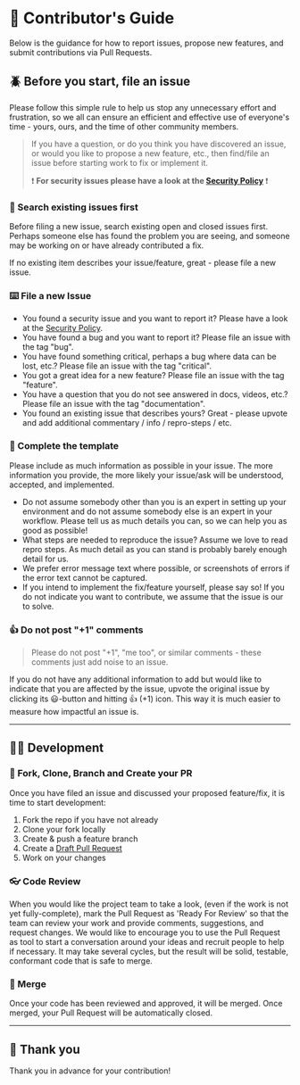 # :construction_worker: Contributor's Guide

Below is the guidance for how to report issues, propose new features, and submit contributions via Pull Requests.

## :beetle: Before you start, file an issue

Please follow this simple rule to help us stop any unnecessary effort and frustration, so we all can ensure an efficient and effective use of everyone's time - yours, ours, and the time of other community members.

> If you have a question, or do you think you have discovered an issue, or would you like to propose a new feature, etc., then find/file an issue before starting work to fix or implement it.
>
> :exclamation: **For security issues please have a look at the [Security Policy](SECURITY.md)** :exclamation:

### :mag_right: Search existing issues first

Before filing a new issue, search existing open and closed issues first. Perhaps someone else has found the problem you are seeing, and someone may be working on or have already contributed a fix.

If no existing item describes your issue/feature, great - please file a new issue.

### :keyboard: File a new Issue

- You found a security issue and you want to report it? Please have a look at the [Security Policy](SECURITY.md).
- You have found a bug and you want to report it? Please file an issue with the tag "bug".
- You have found something critical, perhaps a bug where data can be lost, etc.? Please file an issue with the tag "critical".
- You got a great idea for a new feature? Please file an issue with the tag "feature".
- You have a question that you do not see answered in docs, videos, etc.? Please file an issue with the tag "documentation".
- You found an existing issue that describes yours? Great - please upvote and add additional commentary / info / repro-steps / etc.

### :pencil: Complete the template

Please include as much information as possible in your issue. The more information you provide, the more likely your issue/ask will be understood, accepted, and implemented.

- Do not assume somebody other than you is an expert in setting up your environment and do not assume somebody else is an expert in your workflow. Please tell us as much details you can, so we can help you as good as possible!
- What steps are needed to reproduce the issue? Assume we love to read repro steps. As much detail as you can stand is probably barely enough detail for us.
- We prefer error message text where possible, or screenshots of errors if the error text cannot be captured.
- If you intend to implement the fix/feature yourself, please say so! If you do not indicate you want to contribute, we assume that the issue is our to solve.

### :+1: Do not post "+1" comments

> Please do not post "+1", "me too", or similar comments - these comments just add noise to an issue.

If you do not have any additional information to add but would like to indicate that you are affected by the issue, upvote the original issue by clicking its :smiley:-button and hitting :+1: (+1) icon. This way it is much easier to measure how impactful an issue is.

---

## :man_technologist: Development

### :toolbox: Fork, Clone, Branch and Create your PR

Once you have filed an issue and discussed your proposed feature/fix, it is time to start development:

1. Fork the repo if you have not already
2. Clone your fork locally
3. Create & push a feature branch
4. Create a [Draft Pull Request](https://github.blog/2019-02-14-introducing-draft-pull-requests/)
5. Work on your changes

### :eyeglasses: Code Review

When you would like the project team to take a look, (even if the work is not yet fully-complete), mark the Pull Request as 'Ready For Review' so that the team can review your work and provide comments, suggestions, and request changes. We would like to encourage you to use the Pull Request as tool to start a conversation around your ideas and recruit people to help if necessary. It may take several cycles, but the result will be solid, testable, conformant code that is safe to merge.

### :jigsaw: Merge

Once your code has been reviewed and approved, it will be merged. Once merged, your Pull Request will be automatically closed.

---

## :balloon: Thank you

Thank you in advance for your contribution!

